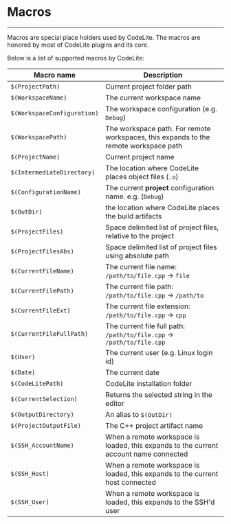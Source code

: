 # Macros
---

Macros are special place holders used by CodeLite. The macros are honored by most of CodeLite plugins and its core.

Below is a list of supported macros by CodeLite:

 Macro name | Description
 -----------|-------------
 `$(ProjectPath)`|Current project folder path
 `$(WorkspaceName)`|The current workspace name
 `$(WorkspaceConfiguration)`|The workspace configuration (e.g. `Debug`)
 `$(WorkspacePath)`|The workspace path. For remote workspaces, this expands to the remote workspace path
 `$(ProjectName)`|Current project name
 `$(IntermediateDirectory)`|The location where CodeLite places object files (`.o`)
 `$(ConfigurationName)`|The current **project** configuration name. e.g. (`Debug`)
 `$(OutDir)`|the location where CodeLite places the build artifacts
 `$(ProjectFiles)`|Space delimited list of project files, relative to the project
 `$(ProjectFilesAbs)`|Space delimited list of project files using absolute path
 `$(CurrentFileName)`|The current file name: `/path/to/file.cpp` &#8594; `file`
 `$(CurrentFilePath)`|The current file path: `/path/to/file.cpp` &#8594; `/path/to`
 `$(CurrentFileExt)`|The current file extension: `/path/to/file.cpp` &#8594; `cpp`
 `$(CurrentFileFullPath)`|The current file full path: `/path/to/file.cpp` &#8594; `/path/to/file.cpp`
 `$(User)`| The current user (e.g. Linux login id)
 `$(Date)`| The current date
 `$(CodeLitePath)`| CodeLite installation folder
 `$(CurrentSelection)`| Returns the selected string in the editor
 `$(OutputDirectory)`| An alias to `$(OutDir)`
 `$(ProjectOutputFile)`| The C++ project artifact name
 `$(SSH_AccountName)`| When a remote workspace is loaded, this expands to the current account name connected
 `$(SSH_Host)`| When a remote workspace is loaded, this expands to the current host connected
 `$(SSH_User)`| When a remote workspace is loaded, this expands to the SSH'd user






